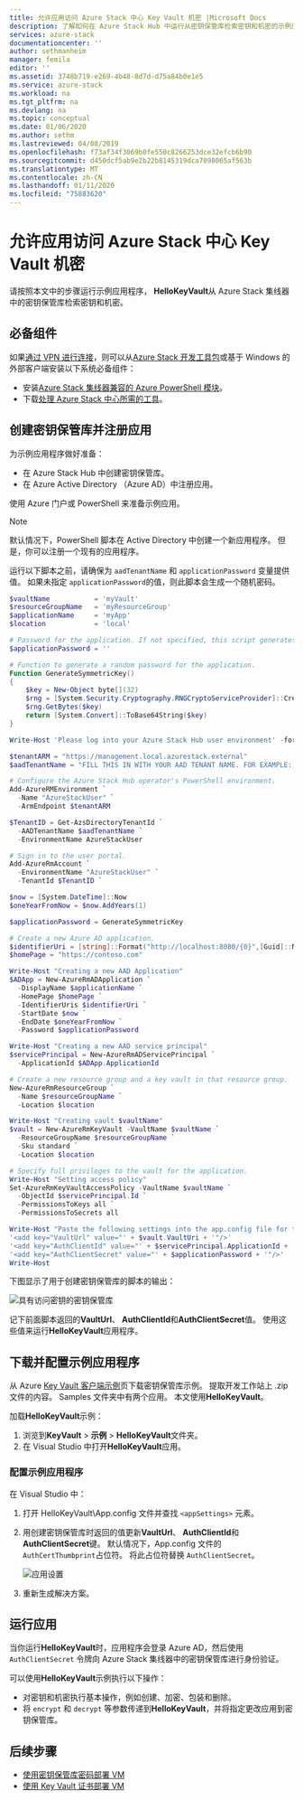 ```yaml
---
title: 允许应用访问 Azure Stack 中心 Key Vault 机密 |Microsoft Docs
description: 了解如何在 Azure Stack Hub 中运行从密钥保管库检索密钥和机密的示例应用。
services: azure-stack
documentationcenter: ''
author: sethmanheim
manager: femila
editor: ''
ms.assetid: 3748b719-e269-4b48-8d7d-d75a84b0e1e5
ms.service: azure-stack
ms.workload: na
ms.tgt_pltfrm: na
ms.devlang: na
ms.topic: conceptual
ms.date: 01/06/2020
ms.author: sethm
ms.lastreviewed: 04/08/2019
ms.openlocfilehash: f73af34f3069b0fe550c8266253dce32efcb6b90
ms.sourcegitcommit: d450dcf5ab9e2b22b8145319dca7098065af563b
ms.translationtype: MT
ms.contentlocale: zh-CN
ms.lasthandoff: 01/11/2020
ms.locfileid: "75883620"
---
```

# <a name="allow-apps-to-access-azure-stack-hub-key-vault-secrets"></a>允许应用访问 Azure Stack 中心 Key Vault 机密

请按照本文中的步骤运行示例应用程序， **HelloKeyVault**从 Azure Stack 集线器中的密钥保管库检索密钥和机密。

## <a name="prerequisites"></a>必备组件

如果[通过 VPN 进行连接](../asdk/asdk-connect.md#connect-to-azure-stack-using-vpn)，则可以从[Azure Stack 开发工具包](../asdk/asdk-connect.md#connect-to-azure-stack-using-rdp)或基于 Windows 的外部客户端安装以下系统必备组件：

* 安装[Azure Stack 集线器兼容的 Azure PowerShell 模块](../operator/azure-stack-powershell-install.md)。
* 下载[处理 Azure Stack 中心所需的工具](../operator/azure-stack-powershell-download.md)。

## <a name="create-a-key-vault-and-register-an-app"></a>创建密钥保管库并注册应用

为示例应用程序做好准备：

* 在 Azure Stack Hub 中创建密钥保管库。
* 在 Azure Active Directory （Azure AD）中注册应用。

使用 Azure 门户或 PowerShell 来准备示例应用。

> [!NOTE]
> 默认情况下，PowerShell 脚本在 Active Directory 中创建一个新应用程序。 但是，你可以注册一个现有的应用程序。

运行以下脚本之前，请确保为 `aadTenantName` 和 `applicationPassword` 变量提供值。 如果未指定 `applicationPassword`的值，则此脚本会生成一个随机密码。

```powershell
$vaultName           = 'myVault'
$resourceGroupName   = 'myResourceGroup'
$applicationName     = 'myApp'
$location            = 'local'

# Password for the application. If not specified, this script generates a random password during app creation.
$applicationPassword = ''

# Function to generate a random password for the application.
Function GenerateSymmetricKey()
{
    $key = New-Object byte[](32)
    $rng = [System.Security.Cryptography.RNGCryptoServiceProvider]::Create()
    $rng.GetBytes($key)
    return [System.Convert]::ToBase64String($key)
}

Write-Host 'Please log into your Azure Stack Hub user environment' -foregroundcolor Green

$tenantARM = "https://management.local.azurestack.external"
$aadTenantName = "FILL THIS IN WITH YOUR AAD TENANT NAME. FOR EXAMPLE: myazurestack.onmicrosoft.com"

# Configure the Azure Stack Hub operator's PowerShell environment.
Add-AzureRMEnvironment `
  -Name "AzureStackUser" `
  -ArmEndpoint $tenantARM

$TenantID = Get-AzsDirectoryTenantId `
  -AADTenantName $aadTenantName `
  -EnvironmentName AzureStackUser

# Sign in to the user portal.
Add-AzureRmAccount `
  -EnvironmentName "AzureStackUser" `
  -TenantId $TenantID `

$now = [System.DateTime]::Now
$oneYearFromNow = $now.AddYears(1)

$applicationPassword = GenerateSymmetricKey

# Create a new Azure AD application.
$identifierUri = [string]::Format("http://localhost:8080/{0}",[Guid]::NewGuid().ToString("N"))
$homePage = "https://contoso.com"

Write-Host "Creating a new AAD Application"
$ADApp = New-AzureRmADApplication `
  -DisplayName $applicationName `
  -HomePage $homePage `
  -IdentifierUris $identifierUri `
  -StartDate $now `
  -EndDate $oneYearFromNow `
  -Password $applicationPassword

Write-Host "Creating a new AAD service principal"
$servicePrincipal = New-AzureRmADServicePrincipal `
  -ApplicationId $ADApp.ApplicationId

# Create a new resource group and a key vault in that resource group.
New-AzureRmResourceGroup `
  -Name $resourceGroupName `
  -Location $location

Write-Host "Creating vault $vaultName"
$vault = New-AzureRmKeyVault -VaultName $vaultName `
  -ResourceGroupName $resourceGroupName `
  -Sku standard `
  -Location $location

# Specify full privileges to the vault for the application.
Write-Host "Setting access policy"
Set-AzureRmKeyVaultAccessPolicy -VaultName $vaultName `
  -ObjectId $servicePrincipal.Id `
  -PermissionsToKeys all `
  -PermissionsToSecrets all

Write-Host "Paste the following settings into the app.config file for the HelloKeyVault project:"
'<add key="VaultUrl" value="' + $vault.VaultUri + '"/>'
'<add key="AuthClientId" value="' + $servicePrincipal.ApplicationId + '"/>'
'<add key="AuthClientSecret" value="' + $applicationPassword + '"/>'
Write-Host
```

下图显示了用于创建密钥保管库的脚本的输出：

![具有访问密钥的密钥保管库](media/azure-stack-key-vault-sample-app/settingsoutput.png)

记下前面脚本返回的**VaultUrl**、 **AuthClientId**和**AuthClientSecret**值。 使用这些值来运行**HelloKeyVault**应用程序。

## <a name="download-and-configure-the-sample-application"></a>下载并配置示例应用程序

从 Azure [Key Vault 客户端示例](https://www.microsoft.com/download/details.aspx?id=45343)页下载密钥保管库示例。 提取开发工作站上 .zip 文件的内容。 Samples 文件夹中有两个应用。 本文使用**HelloKeyVault**。

加载**HelloKeyVault**示例：

1. 浏览到**KeyVault** > **示例** > **HelloKeyVault**文件夹。
2. 在 Visual Studio 中打开**HelloKeyVault**应用。

### <a name="configure-the-sample-application"></a>配置示例应用程序

在 Visual Studio 中：

1. 打开 HelloKeyVault\App.config 文件并查找 `<appSettings>` 元素。
2. 用创建密钥保管库时返回的值更新**VaultUrl**、 **AuthClientId**和**AuthClientSecret**键。 默认情况下，App.config 文件的 `AuthCertThumbprint`占位符。 将此占位符替换 `AuthClientSecret`。

   ![应用设置](media/azure-stack-key-vault-sample-app/appconfig.png)

3. 重新生成解决方案。

## <a name="run-the-app"></a>运行应用

当你运行**HelloKeyVault**时，应用程序会登录 Azure AD，然后使用 `AuthClientSecret` 令牌向 Azure Stack 集线器中的密钥保管库进行身份验证。

可以使用**HelloKeyVault**示例执行以下操作：

* 对密钥和机密执行基本操作，例如创建、加密、包装和删除。
* 将 `encrypt` 和 `decrypt` 等参数传递到**HelloKeyVault**，并将指定更改应用到密钥保管库。

## <a name="next-steps"></a>后续步骤

* [使用密钥保管库密码部署 VM](azure-stack-key-vault-deploy-vm-with-secret.md)
* [使用 Key Vault 证书部署 VM](azure-stack-key-vault-push-secret-into-vm.md)
